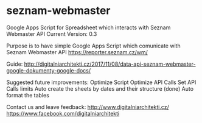 # seznam-webmaster
Google Apps Script for Spreadsheet which interacts with Seznam Webmaster API
Current Version: 0.3

Purpose is to have simple Google Apps Script which comunicate with Seznam Webmaster API https://reporter.seznam.cz/wm/

Guide:
 http://digitalniarchitekti.cz/2017/11/08/data-api-seznam-webmaster-google-dokumenty-google-docs/

Suggested future improvements:
Optimize Script
Optimize API Calls
Set API Calls limits
Auto create the sheets by dates and their structure (done)
Auto format the tables

Contact us and leave feedback: 
http://www.digitalniarchitekti.cz/
https://www.facebook.com/digitalniarchitekti

